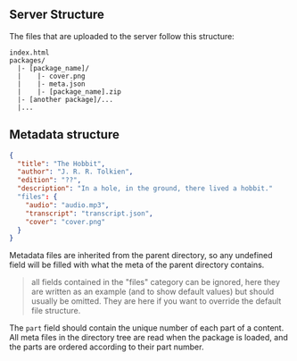 ## Server Structure

The files that are uploaded to the server follow this structure:

```
index.html
packages/
  |- [package_name]/
  |    |- cover.png
  |    |- meta.json
  |    |- [package_name].zip
  |- [another package]/...
  |...
```


## Metadata structure

```json
{
  "title": "The Hobbit",
  "author": "J. R. R. Tolkien",
  "edition": "??",
  "description": "In a hole, in the ground, there lived a hobbit."
  "files": {
    "audio": "audio.mp3",
    "transcript": "transcript.json",
    "cover": "cover.png"
  }
}
```

Metadata files are inherited from the parent directory, so any undefined field will be filled with what the meta of the parent directory contains.

> all fields contained in the "files" category can be ignored, here they are written as an example (and to show default values) but should usually be omitted. They are here if you want to override the default file structure.

The `part` field should contain the unique number of each part of a content. All meta files in the directory tree are read when the package is loaded, and the parts are ordered according to their part number.

